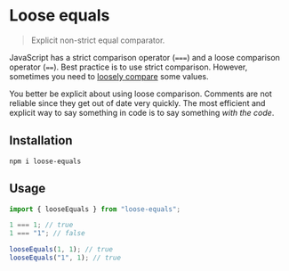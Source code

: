 # Loose equals

> Explicit non-strict equal comparator.

JavaScript has a strict comparison operator (`===`) and a loose comparison operator (`==`). Best practice is to use strict comparison. However, sometimes you need to [loosely compare](https://developer.mozilla.org/en-US/docs/Web/JavaScript/Equality_comparisons_and_sameness#Loose_equality_using) some values.

You better be explicit about using loose comparison. Comments are not reliable since they get out of date very quickly. The most efficient and explicit way to say something in code is to say something _with the code_.

## Installation

```
npm i loose-equals
```

## Usage

```js
import { looseEquals } from "loose-equals";

1 === 1; // true
1 === "1"; // false

looseEquals(1, 1); // true
looseEquals("1", 1); // true
```
